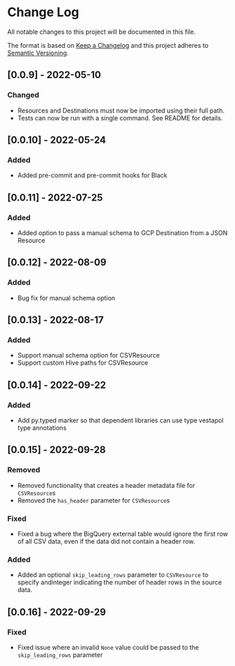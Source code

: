 # Change Log

All notable changes to this project will be documented in this file.

The format is based on [Keep a Changelog](http://keepachangelog.com/)
and this project adheres to [Semantic Versioning](http://semver.org/).

## [0.0.9] - 2022-05-10

### Changed

- Resources and Destinations must now be imported using their full path.
- Tests can now be run with a single command. See README for details.

## [0.0.10] - 2022-05-24

### Added

- Added pre-commit and pre-commit hooks for Black

## [0.0.11] - 2022-07-25

### Added

- Added option to pass a manual schema to GCP Destination from a JSON Resource

## [0.0.12] - 2022-08-09

### Added

- Bug fix for manual schema option

## [0.0.13] - 2022-08-17

### Added

- Support manual schema option for CSVResource
- Support custom Hive paths for CSVResource

## [0.0.14] - 2022-09-22

### Added

- Add py.typed marker so that dependent libraries can use type vestapol type annotations

## [0.0.15] - 2022-09-28

### Removed

- Removed functionality that creates a header metadata file for `CSVResource`s
- Removed the `has_header` parameter for `CSVResource`s

### Fixed
- Fixed a bug where the BigQuery external table would ignore the first row of all CSV data, even if the data did not contain a header row.

### Added
- Added an optional `skip_leading_rows` parameter to `CSVResource` to specify andinteger indicating the number of header rows in the source data.

## [0.0.16] - 2022-09-29

### Fixed
- Fixed issue where an invalid `None` value could be passed to the `skip_leading_rows` parameter

